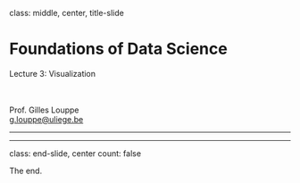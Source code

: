 class: middle, center, title-slide

# Foundations of Data Science

Lecture 3: Visualization

<br><br>
Prof. Gilles Louppe<br>
[g.louppe@uliege.be](g.louppe@uliege.be)

---


---

class: end-slide, center
count: false

The end.

